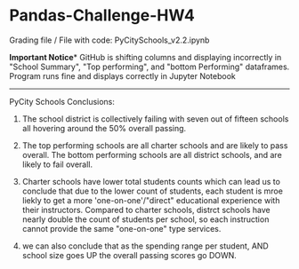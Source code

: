 # Pandas-Challenge-HW4
Grading file / File with code: PyCitySchools_v2.2.ipynb


****Important Notice*****
GitHub is shifting columns and displaying incorrectly in "School Summary", "Top performing", and "bottom Performing" dataframes. Program runs fine and displays correctly in Jupyter Notebook 
*****************************************************

PyCity Schools Conclusions:

1. The school district is collectively failing with seven out of fifteen schools all hovering around the 50% overall passing.

2. The top performing schools are all charter schools and are likely to pass overall. The bottom performing schools are all district schools, and are likely to fail overall.

3. Charter schools have lower total students counts which can lead us to conclude that due to the lower count of students, each student is mroe liekly to get a more 'one-on-one'/"direct" educational experience with their instructors. Compared to charter schools, distrct schools have nearly double the count of students per school, so each instruction cannot provide the same "one-on-one" type services.

4. we can also conclude that as the spending range per student, AND school size goes UP the overall passing scores go DOWN.

